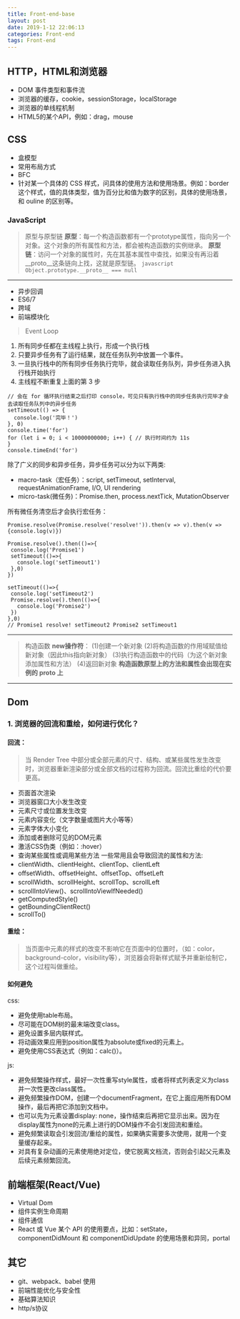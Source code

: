 ```yaml
---
title: Front-end-base
layout: post
date: 2019-1-12 22:06:13
categories: Front-end
tags: Front-end
---
```


## HTTP，HTML和浏览器

- DOM 事件类型和事件流
- 浏览器的缓存，cookie，sessionStorage，localStorage
- 浏览器的单线程机制
- HTML5的某个API，例如：drag，mouse

## CSS

- 盒模型
- 常用布局方式
- BFC
- 针对某一个具体的 CSS 样式，问具体的使用方法和使用场景。例如：border 这个样式，值的具体类型，值为百分比和值为数字的区别，具体的使用场景，和 ouline 的区别等。

### JavaScript

> 原型与原型链
    **原型**：每一个构造函数都有一个prototype属性，指向另一个对象。这个对象的所有属性和方法，都会被构造函数的实例继承。
    **原型链**：访问一个对象的属性时，先在其基本属性中查找，如果没有再沿着__proto__这条链向上找，这就是原型链。
    ```javascript
    Object.prototype.__proto__ === null
    ```
------
    
- 异步回调
- ES6/7
- 跨域
- 前端模块化
> Event Loop
 1. 所有同步任都在主线程上执行，形成一个执行栈
 2. 只要异步任务有了运行结果，就在任务队列中放置一个事件。
 3. 一旦执行栈中的所有同步任务执行完毕，就会读取任务队列，异步任务进入执行栈开始执行
 4. 主线程不断重复上面的第 3 步

```
// 会在 for 循环执行结束之后打印 console，可见只有执行栈中的同步任务执行完毕才会去读取任务队列中的异步任务
setTimeout(() => {
  console.log('完毕！')
}, 0)
console.time('for')
for (let i = 0; i < 10000000000; i++) { // 执行时间约为 11s 
}
console.timeEnd('for')
```
 除了广义的同步和异步任务，异步任务可以分为以下两类: 
 * macro-task（宏任务）：script, setTimeout, setInterval, requestAnimationFrame, I/O, UI rendering
 * micro-task(微任务)：Promise.then, process.nextTick, MutationObserver

 所有微任务清空后才会执行宏任务：
 ```
Promise.resolve(Promise.resolve('resolve!')).then(v => v).then(v => {console.log(v)})

Promise.resolve().then(()=>{
  console.log('Promise1')  
  setTimeout(()=>{
    console.log('setTimeout1')
  },0)
})

setTimeout(()=>{
  console.log('setTimeout2')
  Promise.resolve().then(()=>{
    console.log('Promise2')    
  })
},0)
// Promise1 resolve! setTimeout2 Promise2 setTimeout1
 ```
 ------

> 构造函数
    **new操作符**：
    (1)创建一个新对象
    (2)将构造函数的作用域赋值给新对象（因此this指向新对象）
    (3)执行构造函数中的代码（为这个新对象添加属性和方法）
    (4)返回新对象
    **构造函数原型上的方法和属性会出现在实例的 __proto__ 上**
------

## Dom
### 1. 浏览器的回流和重绘，如何进行优化？
#### 回流：
> 当 Render Tree 中部分或全部元素的尺寸、结构、或某些属性发生改变时，浏览器重新渲染部分或全部文档的过程称为回流。回流比重绘的代价要更高。
* 页面首次渲染
* 浏览器窗口大小发生改变
* 元素尺寸或位置发生改变
* 元素内容变化（文字数量或图片大小等等）
* 元素字体大小变化
* 添加或者删除可见的DOM元素
* 激活CSS伪类（例如：:hover）
* 查询某些属性或调用某些方法
一些常用且会导致回流的属性和方法:
* clientWidth、clientHeight、clientTop、clientLeft
* offsetWidth、offsetHeight、offsetTop、offsetLeft
* scrollWidth、scrollHeight、scrollTop、scrollLeft
* scrollIntoView()、scrollIntoViewIfNeeded()
* getComputedStyle()
* getBoundingClientRect()
* scrollTo()

#### 重绘：
>当页面中元素的样式的改变不影响它在页面中的位置时，（如：color，background-color，visibility等），浏览器会将新样式赋予并重新绘制它，这个过程叫做重绘。


#### 如何避免

css:
* 避免使用table布局。
* 尽可能在DOM树的最末端改变class。
* 避免设置多层内联样式。
* 将动画效果应用到position属性为absolute或fixed的元素上。
* 避免使用CSS表达式（例如：calc()）。

js:
* 避免频繁操作样式，最好一次性重写style属性，或者将样式列表定义为class并一次性更改class属性。
* 避免频繁操作DOM，创建一个documentFragment，在它上面应用所有DOM操作，最后再把它添加到文档中。
* 也可以先为元素设置display: none，操作结束后再把它显示出来。因为在display属性为none的元素上进行的DOM操作不会引发回流和重绘。
* 避免频繁读取会引发回流/重绘的属性，如果确实需要多次使用，就用一个变量缓存起来。
* 对具有复杂动画的元素使用绝对定位，使它脱离文档流，否则会引起父元素及后续元素频繁回流。


## 前端框架(React/Vue)
- Virtual Dom 
- 组件实例生命周期
- 组件通信
- React 或 Vue 某个 API 的使用要点，比如：setState，componentDidMount 和 componentDidUpdate 的使用场景和异同，portal

## 其它
- git、webpack、babel 使用
- 前端性能优化与安全性
- 基础算法知识
- http/s协议